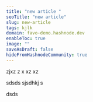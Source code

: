 ```yaml
---
title: "new article "
seoTitle: "new article"
slug: new-article
tags: kjlk
domain: favo-demo.hashnode.dev
enableToc: true
image: ""
saveAsDraft: false
hideFromHashnodeCommunity: true
---
```


zjxz
z
x
xz
xz

sdsds
sjsdhkj
s

dsds

